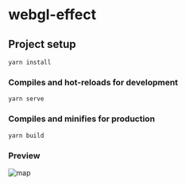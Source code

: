 # webgl-effect

## Project setup
```
yarn install
```

### Compiles and hot-reloads for development
```
yarn serve
```

### Compiles and minifies for production
```
yarn build
```

### Preview
![map](https://github.com/user-attachments/assets/b1c0db86-354b-4229-bce3-2ac5aa1c988a)
